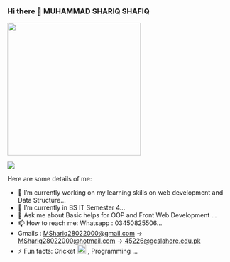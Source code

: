 ### Hi there 👋 MUHAMMAD SHARIQ SHAFIQ


<div  margin-right="70%">
<img src="https://media2.giphy.com/media/26tn33aiTi1jkl6H6/giphy.gif" widht="300px" height="300px">
</div>

![](https://komarev.com/ghpvc/?username=M-Shariq-546&color=blue&style=flat-square)

Here are some details of me:

- 🔭 I’m currently working on my learning skills on web development and Data Structure...
- 🌱 I’m currently in BS IT Semester 4...
- 💬 Ask me about Basic helps for OOP and Front Web Development ...
- 📫 How to reach me: Whatsapp : 03450825506...
- Gmails : MShariq28022000@gmail.com  -> MShariq28022000@hotmail.com -> 45226@gcslahore.edu.pk
- ⚡ Fun facts: Cricket <img src="https://cdn4.iconfinder.com/data/icons/sports-1-4/100/Sports-11-512.png" height="20px" widht="20px"> , Programming ...

